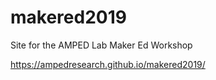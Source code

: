 # makered2019
Site for the AMPED Lab Maker Ed Workshop

https://ampedresearch.github.io/makered2019/
